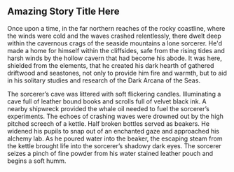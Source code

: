 ## Amazing Story Title Here <!-- figure this one out over a later pull request-->

Once upon a time, in the far northern reaches of the rocky coastline, where the winds were cold and the waves crashed relentlessly, there dwelt deep within the cavernous crags of the seaside mountains a lone sorcerer. He'd made a home for himself within the cliffsides, safe from the rising tides and harsh winds by the hollow cavern that had become his abode. It was here, shielded from the elements, that he created his dark hearth of gathered driftwood and seastones, not only to provide him fire and warmth, but to aid in his solitary studies and research of the Dark Arcana of the Seas.

<!-- new section can start here-->
The sorcerer’s cave was littered with soft flickering candles. Illuminating a cave full of leather bound books and scrolls full of velvet black ink. A nearby shipwreck provided the whale oil needed to fuel the sorcerer’s experiments. The echoes of crashing waves were drowned out by the high pitched screech of a kettle. Half broken bottles served as beakers. He widened his pupils to snap out of an enchanted gaze and approached his alchemy lab. As he poured water into the beaker, the escaping steam from the kettle brought life into the sorcerer’s shadowy dark eyes. The sorcerer seizes a pinch of fine powder from his water stained leather pouch and begins a soft humm.

<!-- new section can start here-->
